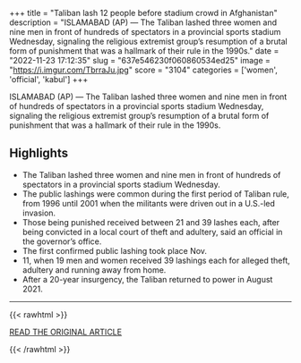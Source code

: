 +++
title = "Taliban lash 12 people before stadium crowd in Afghanistan"
description = "ISLAMABAD (AP) — The Taliban lashed three women and nine men in front of hundreds of spectators in a provincial sports stadium Wednesday, signaling the religious extremist group’s resumption of a brutal form of punishment that was a hallmark of their rule in the 1990s."
date = "2022-11-23 17:12:35"
slug = "637e546230f060860534ed25"
image = "https://i.imgur.com/TbrraJu.jpg"
score = "3104"
categories = ['women', 'official', 'kabul']
+++

ISLAMABAD (AP) — The Taliban lashed three women and nine men in front of hundreds of spectators in a provincial sports stadium Wednesday, signaling the religious extremist group’s resumption of a brutal form of punishment that was a hallmark of their rule in the 1990s.

## Highlights

- The Taliban lashed three women and nine men in front of hundreds of spectators in a provincial sports stadium Wednesday.
- The public lashings were common during the first period of Taliban rule, from 1996 until 2001 when the militants were driven out in a U.S.-led invasion.
- Those being punished received between 21 and 39 lashes each, after being convicted in a local court of theft and adultery, said an official in the governor’s office.
- The first confirmed public lashing took place Nov.
- 11, when 19 men and women received 39 lashings each for alleged theft, adultery and running away from home.
- After a 20-year insurgency, the Taliban returned to power in August 2021.

---

{{< rawhtml >}}
  <p class="article-category">
    <a target="_blank" href="https://apnews.com/article/afghanistan-taliban-2f78d23023c96e7e862e898128eef7f4?utm_source=Connatix&amp;utm_medium=HomePage">READ THE ORIGINAL ARTICLE</a>
  </p>
{{< /rawhtml >}}
